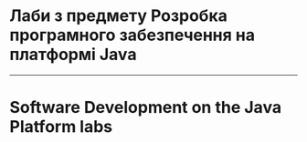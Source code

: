 # Лаби з предмету Розробка програмного забезпечення на платформі Java

--------

# Software Development on the Java Platform labs
